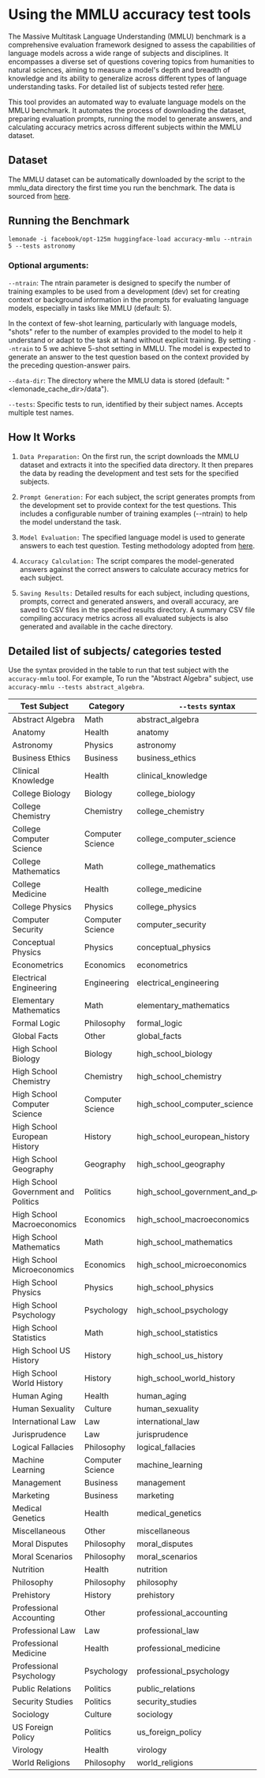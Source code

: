 
# Using the MMLU accuracy test tools

The Massive Multitask Language Understanding (MMLU) benchmark is a comprehensive evaluation framework designed to assess the capabilities of language models across a wide range of subjects and disciplines. It encompasses a diverse set of questions covering topics from humanities to natural sciences, aiming to measure a model's depth and breadth of knowledge and its ability to generalize across different types of language understanding tasks. For detailed list of subjects tested refer [here](#detailed-list-of-subjects-categories-tested).

This tool provides an automated way to evaluate language models on the MMLU benchmark. It automates the process of downloading the dataset, preparing evaluation prompts, running the model to generate answers, and calculating accuracy metrics across different subjects within the MMLU dataset.

## Dataset
The MMLU dataset can be automatically downloaded by the script to the mmlu_data directory the first time you run the benchmark. The data is sourced from [here](https://people.eecs.berkeley.edu/~hendrycks/data.tar).

## Running the Benchmark

`lemonade -i facebook/opt-125m huggingface-load accuracy-mmlu --ntrain 5 --tests astronomy`

### Optional arguments:

`--ntrain`: The ntrain parameter is designed to specify the number of training examples to be used from a development (dev) set for creating context or background information in the prompts for evaluating language models, especially in tasks like MMLU (default: 5).

In the context of few-shot learning, particularly with language models, "shots" refer to the number of examples provided to the model to help it understand or adapt to the task at hand without explicit training.
By setting `--ntrain` to 5 we achieve 5-shot setting in MMLU.
The model is expected to generate an answer to the test question based on the context provided by the preceding question-answer pairs.

`--data-dir`: The directory where the MMLU data is stored (default: "<lemonade_cache_dir>/data").

`--tests`: Specific tests to run, identified by their subject names. Accepts multiple test names.


## How It Works

1. `Data Preparation:` On the first run, the script downloads the MMLU dataset and extracts it into the specified data directory. It then prepares the data by reading the development and test sets for the specified subjects.

1. `Prompt Generation:` For each subject, the script generates prompts from the development set to provide context for the test questions. This includes a configurable number of training examples (--ntrain) to help the model understand the task.

1. `Model Evaluation:` The specified language model is used to generate answers to each test question. Testing methodology adopted from [here](https://github.com/hendrycks/test).

1. `Accuracy Calculation:` The script compares the model-generated answers against the correct answers to calculate accuracy metrics for each subject.

1. `Saving Results:` Detailed results for each subject, including questions, prompts, correct and generated answers, and overall accuracy, are saved to CSV files in the specified results directory. A summary CSV file compiling accuracy metrics across all evaluated subjects is also generated and available in the cache directory.

## Detailed list of subjects/ categories tested

Use the syntax provided in the table to run that test subject with the `accuracy-mmlu` tool. For example, To run the "Abstract Algebra" subject, use `accuracy-mmlu --tests abstract_algebra`.

| Test Subject                        | Category          | `--tests` syntax                             |
|-------------------------------------|-------------------|-------------------------------------|
| Abstract Algebra                    | Math              | abstract_algebra                    |
| Anatomy                             | Health            | anatomy                             |
| Astronomy                           | Physics           | astronomy                           |
| Business Ethics                     | Business          | business_ethics                     |
| Clinical Knowledge                  | Health            | clinical_knowledge                  |
| College Biology                     | Biology           | college_biology                     |
| College Chemistry                   | Chemistry         | college_chemistry                   |
| College Computer Science            | Computer Science  | college_computer_science            |
| College Mathematics                 | Math              | college_mathematics                 |
| College Medicine                    | Health            | college_medicine                    |
| College Physics                     | Physics           | college_physics                     |
| Computer Security                   | Computer Science  | computer_security                   |
| Conceptual Physics                  | Physics           | conceptual_physics                  |
| Econometrics                        | Economics         | econometrics                        |
| Electrical Engineering              | Engineering       | electrical_engineering              |
| Elementary Mathematics              | Math              | elementary_mathematics              |
| Formal Logic                        | Philosophy        | formal_logic                        |
| Global Facts                        | Other             | global_facts                        |
| High School Biology                 | Biology           | high_school_biology                 |
| High School Chemistry               | Chemistry         | high_school_chemistry               |
| High School Computer Science        | Computer Science  | high_school_computer_science        |
| High School European History        | History           | high_school_european_history        |
| High School Geography               | Geography         | high_school_geography               |
| High School Government and Politics | Politics          | high_school_government_and_politics |
| High School Macroeconomics          | Economics         | high_school_macroeconomics          |
| High School Mathematics             | Math              | high_school_mathematics             |
| High School Microeconomics          | Economics         | high_school_microeconomics          |
| High School Physics                 | Physics           | high_school_physics                 |
| High School Psychology              | Psychology        | high_school_psychology              |
| High School Statistics              | Math              | high_school_statistics              |
| High School US History              | History           | high_school_us_history              |
| High School World History           | History           | high_school_world_history           |
| Human Aging                         | Health            | human_aging                         |
| Human Sexuality                     | Culture           | human_sexuality                     |
| International Law                   | Law               | international_law                   |
| Jurisprudence                       | Law               | jurisprudence                       |
| Logical Fallacies                   | Philosophy        | logical_fallacies                   |
| Machine Learning                    | Computer Science  | machine_learning                    |
| Management                          | Business          | management                          |
| Marketing                           | Business          | marketing                           |
| Medical Genetics                    | Health            | medical_genetics                    |
| Miscellaneous                       | Other             | miscellaneous                       |
| Moral Disputes                      | Philosophy        | moral_disputes                      |
| Moral Scenarios                     | Philosophy        | moral_scenarios                     |
| Nutrition                           | Health            | nutrition                           |
| Philosophy                          | Philosophy        | philosophy                          |
| Prehistory                          | History           | prehistory                          |
| Professional Accounting             | Other             | professional_accounting             |
| Professional Law                    | Law               | professional_law                    |
| Professional Medicine               | Health            | professional_medicine               |
| Professional Psychology             | Psychology        | professional_psychology             |
| Public Relations                    | Politics          | public_relations                    |
| Security Studies                    | Politics          | security_studies                    |
| Sociology                           | Culture           | sociology                           |
| US Foreign Policy                   | Politics          | us_foreign_policy                   |
| Virology                            | Health            | virology                            |
| World Religions                     | Philosophy        | world_religions                     |